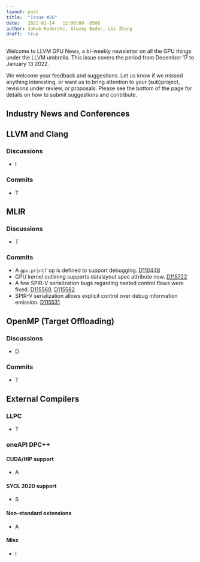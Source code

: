 ```yaml
---
layout: post
title:  "Issue #26"
date:   2022-01-14   12:00:00 -0500
author: Jakub Kuderski, Alexey Bader, Lei Zhang
draft:  true
---
```


Welcome to LLVM GPU News, a bi-weekly newsletter on all the GPU things under the LLVM umbrella.
This issue covers the period from December 17 to January 13 2022.

We welcome your feedback and suggestions. Let us know if we missed anything interesting, or want us to bring attention to your (sub)project, revisions under review, or proposals. Please see the bottom of the page for details on how to submit suggestions and contribute.


## Industry News and Conferences


##  LLVM and Clang

### Discussions

*  I

### Commits

*  T


## MLIR

### Discussions

*  T

### Commits

*  A `gpu.printf` op is defined to support debugging. [D110448](https://reviews.llvm.org/D110448)
*  GPU kernel outlining supports datalayout spec attribute now.  [D115722](https://reviews.llvm.org/D115722)
*  A few SPIR-V serialization bugs regarding nested control flows were fixed. [D115560](https://reviews.llvm.org/D115560), [D115582](https://reviews.llvm.org/D115582)
*  SPIR-V serialization allows explicit control over debug information emission. [D115531](https://reviews.llvm.org/D115531)


## OpenMP (Target Offloading)

### Discussions

*  D

### Commits

*  T


## External Compilers

### LLPC

*  T

### oneAPI DPC++

#### CUDA/HIP support

*  A

#### SYCL 2020 support

*  S

#### Non-standard extensions

*  A

#### Misc

*  I
